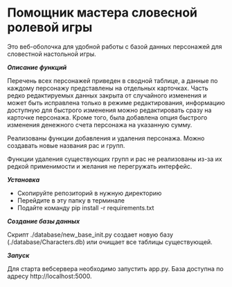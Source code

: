 # Помощник мастера словесной ролевой игры

Это веб-оболочка для удобной работы с базой данных персонажей для словестной настольной игры.

***Описание функций***

Перечень всех персонажей приведен в сводной таблице, а данные по каждому персонажу представлены на отдельных карточках. Часть редко редактируемых данных закрыта от случайного изменения и может быть исправлена только в режиме редактирования, информацию доступную для быстрого изменения можно редактировать сразу на карточке персонажа. Кроме того, была добавлена опция быстрого изменения денежного счета персонажа на указанную сумму.

Реализованы функции добавления и удаления персонажа. Можно создавать новые названия рас и групп.

Функции удаления существующих групп и рас не реализованы из-за их редкой применимости и желания не перегружать интерфейс.

***Установка***

+ Скопируйте репозиторий в нужную директорию
+ Перейдите в эту папку в терминале
+ Подайте команду pip install -r requirements.txt

***Создание базы данных***

Скрипт ./database/new_base_init.py создает новую базу (./database/Characters.db) или очищает все таблицы существующей.

***Запуск***

Для старта вебсервера необходимо запустить app.py. База доступна по адресу http://localhost:5000.
